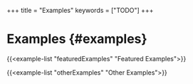 +++
title = "Examples"
keywords = ["TODO"]
+++

# Examples {#examples}

{{<example-list "featuredExamples" "Featured Examples">}}

{{<example-list "otherExamples" "Other Examples">}}

